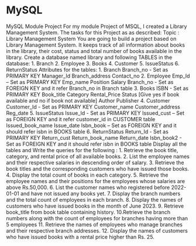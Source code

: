 # MySQL
MySQL Module Project
For my module Project of MSQL, I created a Library Management System. The tasks for this Project as as described: 
Topic : Library Management System You are going to build a project based on Library Management System. It keeps track of all information about books in the library, their cost, status and total number of books available in the library. Create a database named library and following TABLES in the database: 1. Branch 2. Employee 3. Books 4. Customer 5. IssueStatus 6. ReturnStatus Attributes for the tables: 1. Branch Branch_no - Set as PRIMARY KEY Manager_Id Branch_address Contact_no 2. Employee Emp_Id – Set as PRIMARY KEY Emp_name Position Salary Branch_no - Set as FOREIGN KEY and it refer Branch_no in Branch table 3. Books ISBN - Set as PRIMARY KEY Book_title Category Rental_Price Status [Give yes if book available and no if book not available] Author Publisher 4. Customer Customer_Id - Set as PRIMARY KEY Customer_name Customer_address Reg_date 5. IssueStatus Issue_Id - Set as PRIMARY KEY Issued_cust – Set as FOREIGN KEY and it refer customer_id in CUSTOMER table Issued_book_name Issue_date Isbn_book – Set as FOREIGN KEY and it should refer isbn in BOOKS table 6. ReturnStatus Return_Id - Set as PRIMARY KEY Return_cust Return_book_name Return_date Isbn_book2 - Set as FOREIGN KEY and it should refer isbn in BOOKS table Display all the tables and Write the queries for the following : 1. Retrieve the book title, category, and rental price of all available books. 2. List the employee names and their respective salaries in descending order of salary. 3. Retrieve the book titles and the corresponding customers who have issued those books. 4. Display the total count of books in each category. 5. Retrieve the employee names and their positions for the employees whose salaries are above Rs.50,000. 6. List the customer names who registered before 2022-01-01 and have not issued any books yet. 7. Display the branch numbers and the total count of employees in each branch. 8. Display the names of customers who have issued books in the month of June 2023. 9. Retrieve book_title from book table containing history. 10.Retrieve the branch numbers along with the count of employees for branches having more than 5 employees 11. Retrieve the names of employees who manage branches and their respective branch addresses. 12. Display the names of customers who have issued books with a rental price higher than Rs. 25.
